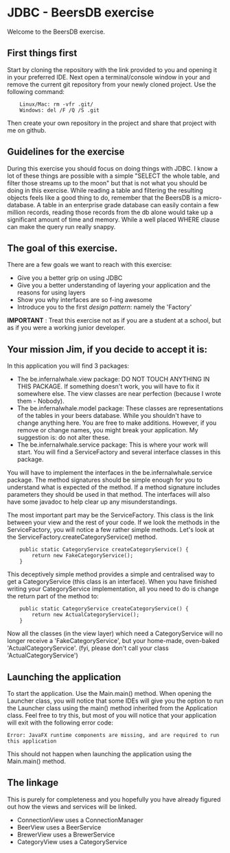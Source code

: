 # JDBC - BeersDB exercise

Welcome to the BeersDB exercise.  

## First things first

Start by cloning the repository with the link provided to you and opening it in your preferred IDE. Next open a terminal/console window in your and remove the current git repository from your newly cloned project. Use the following command:

```
    Linux/Mac: rm -vfr .git/
    Windows: del /F /Q /S .git
```
Then create your own repository in the project and share that project with me on github.


## Guidelines for the exercise

During this exercise you should focus on doing things with JDBC. I know a lot of these things are possible with a simple "SELECT the whole table, and filter those streams up to the moon" but that is not what you should be doing in this exercise. While reading a table and filtering the resulting objects feels like a good thing to do, remember that the BeersDB is a micro-database. A table in an enterprise grade database can easily contain a few million records, reading those records from the db alone would take up a significant amount of time and memory. While a well placed WHERE clause can make the query run really snappy.

## The goal of this exercise.

There are a few goals we want to reach with this exercise:
* Give you a better grip on using JDBC
* Give you a better understanding of layering your application and the reasons for using layers
* Show you why interfaces are so f-ing awesome
* Introduce you to the first _design pattern_: namely the 'Factory'

**IMPORTANT** : Treat this exercise not as if you are a student at a school, but as if you were a working junior developer.

## Your mission Jim, if you decide to accept it is:

In this application you will find 3 packages:
* The be.infernalwhale.view package: DO NOT TOUCH ANYTHING IN THIS PACKAGE. If something doesn't work, you will have to fix it somewhere else. The view classes are near perfection (because I wrote them - Nobody).
* The be.infernalwhale.model package: These classes are representations of the tables in your beers database. While you shouldn't have to change anything here. You are free to make additions. However, if you remove or change names, you might break your application. My suggestion is: do not alter these.
* The be.infernalwhale.service package: This is where your work will start. You will find a ServiceFactory and several interface classes in this package.

You will have to implement the interfaces in the be.infernalwhale.service package. The method signatures should be simple enough for you to understand what is expected of the method. If a method signature includes parameters they should be used in that method. The interfaces will also have some javadoc to help clear up any misunderstandings.

The most important part may be the ServiceFactory. This class is the link between your view and the rest of your code. If we look the methods in the ServiceFactory, you will notice a few rather simple methods. Let's look at the ServiceFactory.createCategoryService() method.

```
    public static CategoryService createCategoryService() {
        return new FakeCategoryService();
    }
```

This deceptively simple method provides a simple and centralised way to get a CategoryService (this class is an interface). When you have finished writing your CategoryService implementation, all you need to do is change the return part of the method to:

```
    public static CategoryService createCategoryService() {
        return new ActualCategoryService();
    }
```

Now all the classes (in the view layer) which need a CategoryService will no longer receive a 'FakeCategoryService', but your home-made, oven-baked 'ActualCategoryService'. (fyi, please don't call your class 'ActualCategoryService')

## Launching the application
To start the application. Use the Main.main() method. When opening the Launcher class, you will notice that some IDEs will give you the option to run the Launcher class using the main() method inherited from the Application class. Feel free to try this, but most of you will notice that your application will exit with the following error code:

```
Error: JavaFX runtime components are missing, and are required to run this application
```

This should not happen when launching the application using the Main.main() method.

## The linkage

This is purely for completeness and you hopefully you have already figured out how the views and services will be linked.

* ConnectionView uses a ConnectionManager
* BeerView uses a BeerService
* BrewerView uses a BrewerService
* CategoryView uses a CategoryService

